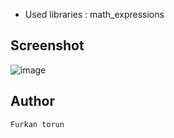 - Used libraries : math_expressions
## Screenshot
![image](https://user-images.githubusercontent.com/61389047/204805359-4738e90e-e235-4fbb-9898-d0900002e742.png)

## Author

```Furkan torun```
